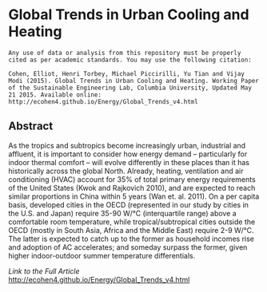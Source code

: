 # Global Trends in Urban Cooling and Heating

```
Any use of data or analysis from this repository must be properly cited as per academic standards. You may use the following citation:

Cohen, Elliot, Henri Torbey, Michael Piccirilli, Yu Tian and Vijay Modi (2015). Global Trends in Urban Cooling and Heating. Working Paper of the Sustainable Engineering Lab, Columbia University, Updated May 21 2015. Available online: http://ecohen4.github.io/Energy/Global_Trends_v4.html
```

## Abstract	
As the tropics and subtropics become increasingly urban, industrial and affluent, it is important to consider how energy demand – particularly for indoor thermal comfort – will evolve differently in these places than it has historically across the global North. Already, heating, ventilation and air conditioning (HVAC) account for 35% of total primary energy requirements of the United States (Kwok and Rajkovich 2010), and are expected to reach similar proportions in China within 5 years (Wan et. al. 2011). On a per capita basis, developed cities in the OECD (represented in our study by cities in the U.S. and Japan) require 35-90 W/°C (interquartile range) above a comfortable room temperature, while tropical/subtropical cities outside the OECD (mostly in South Asia, Africa and the Middle East) require 2-9 W/°C. The latter is expected to catch up to the former as household incomes rise and adoption of AC accelerates; and someday surpass the former, given higher indoor-outdoor summer temperature differentials.


*Link to the Full Article* <http://ecohen4.github.io/Energy/Global_Trends_v4.html>
